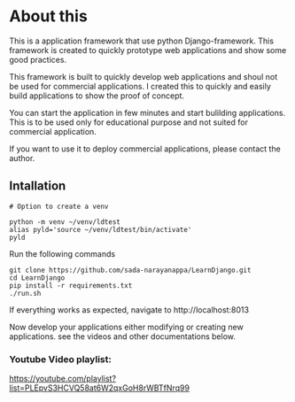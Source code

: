 # About this

This is a application framework that use python Django-framework. 
This framework is created to quickly prototype web applications and show some good practices.

This framework is built to quickly develop web applications and shoul not be used for commercial applications.  I created this to quickly and easily build applications to show the proof of concept. 

You can start the application in few minutes and start bulilding applications.
This is to be used only for educational purpose and not suited for commercial application.

If you want to use it to deploy commercial applications, please contact the author.


## Intallation

```{}
# Option to create a venv 

python -m venv ~/venv/ldtest
alias pyld='source ~/venv/ldtest/bin/activate'
pyld
```

Run the following commands
```
git clone https://github.com/sada-narayanappa/LearnDjango.git
cd LearnDjango
pip install -r requirements.txt
./run.sh 
```

If everything works as expected, navigate to http://localhost:8013


Now develop your applications either modifying or creating new applications.
see the videos and other documentations below.

### Youtube Video playlist:

https://youtube.com/playlist?list=PLEpvS3HCVQ58at6W2qxGoH8rWBTfNrq99
